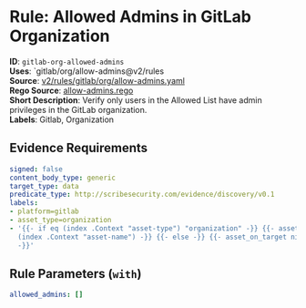 # Rule: Allowed Admins in GitLab Organization

**ID**: `gitlab-org-allowed-admins`  
**Uses**: `gitlab/org/allow-admins@v2/rules  
**Source**: [v2/rules/gitlab/org/allow-admins.yaml](https://github.com/scribe-public/sample-policies/v2/rules/gitlab/org/allow-admins.yaml)  
**Rego Source**: [allow-admins.rego](https://github.com/scribe-public/sample-policies/v2/rules/gitlab/org/allow-admins.rego)  
**Short Description**: Verify only users in the Allowed List have admin privileges in the GitLab organization.  
**Labels**: Gitlab, Organization

## Evidence Requirements

```yaml
signed: false
content_body_type: generic
target_type: data
predicate_type: http://scribesecurity.com/evidence/discovery/v0.1
labels:
- platform=gitlab
- asset_type=organization
- '{{- if eq (index .Context "asset-type") "organization" -}} {{- asset_on_target
  (index .Context "asset-name") -}} {{- else -}} {{- asset_on_target nil -}} {{- end
  -}}'
```
## Rule Parameters (`with`)

```yaml
allowed_admins: []
```
